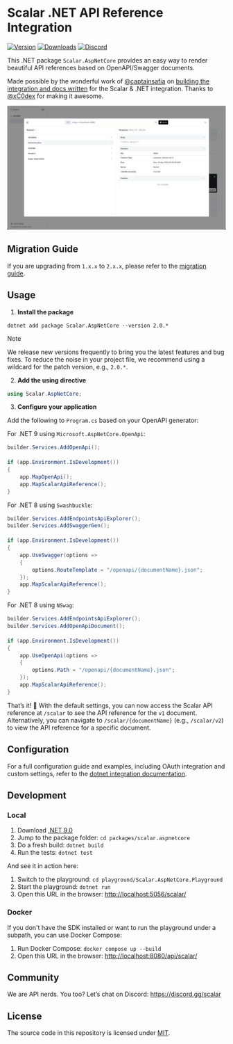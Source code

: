 # Scalar .NET API Reference Integration

[![Version](https://img.shields.io/nuget/v/Scalar.AspNetCore)](https://www.nuget.org/packages/Scalar.AspNetCore)
[![Downloads](https://img.shields.io/nuget/dt/Scalar.AspNetCore)](https://www.nuget.org/packages/Scalar.AspNetCore)
[![Discord](https://img.shields.io/discord/1135330207960678410?style=flat&color=5865F2)](https://discord.gg/scalar)

This .NET package `Scalar.AspNetCore` provides an easy way to render beautiful API references based on OpenAPI/Swagger documents.

Made possible by the wonderful work of [@captainsafia](https://github.com/captainsafia) on [building the integration and docs written](https://learn.microsoft.com/en-us/aspnet/core/fundamentals/openapi/using-openapi-documents?view=aspnetcore-9.0#use-scalar-for-interactive-api-documentation) for the Scalar & .NET integration. Thanks to [@xC0dex](https://github.com/xC0dex) for making it awesome.

![dotnet](https://raw.githubusercontent.com/scalar/scalar/refs/heads/main/packages/scalar.aspnetcore/dotnet.jpg)

## Migration Guide

If you are upgrading from `1.x.x` to `2.x.x`, please refer to the [migration guide](https://github.com/scalar/scalar/issues/4362).

## Usage

1. **Install the package**

```shell
dotnet add package Scalar.AspNetCore --version 2.0.*
```

> [!NOTE]
> We release new versions frequently to bring you the latest features and bug fixes. To reduce the noise in your project file, we recommend using a wildcard for the patch version, e.g., `2.0.*`.

2. **Add the using directive**

```csharp
using Scalar.AspNetCore;
```

3. **Configure your application**

Add the following to `Program.cs` based on your OpenAPI generator:

For .NET 9 using `Microsoft.AspNetCore.OpenApi`:

```csharp
builder.Services.AddOpenApi();

if (app.Environment.IsDevelopment())
{
    app.MapOpenApi();
    app.MapScalarApiReference();
}
```

For .NET 8 using `Swashbuckle`:

```csharp
builder.Services.AddEndpointsApiExplorer();
builder.Services.AddSwaggerGen();

if (app.Environment.IsDevelopment())
{
    app.UseSwagger(options =>
    {
        options.RouteTemplate = "/openapi/{documentName}.json";
    });
    app.MapScalarApiReference();
}
```

For .NET 8 using `NSwag`:

```csharp
builder.Services.AddEndpointsApiExplorer();
builder.Services.AddOpenApiDocument();

if (app.Environment.IsDevelopment())
{
    app.UseOpenApi(options =>
    {
        options.Path = "/openapi/{documentName}.json";
    });
    app.MapScalarApiReference();
}
```

That’s it! 🎉 With the default settings, you can now access the Scalar API reference at `/scalar` to see the API reference for the `v1` document. Alternatively, you can navigate to `/scalar/{documentName}` (e.g., `/scalar/v2`) to view the API reference for a specific document.

## Configuration

For a full configuration guide and examples, including OAuth integration and custom settings, refer to the [dotnet integration documentation](https://github.com/scalar/scalar/blob/main/documentation/integrations/dotnet.md).

## Development

### Local

1. Download [.NET 9.0](https://dotnet.microsoft.com/en-us/download/dotnet/9.0)
2. Jump to the package folder: `cd packages/scalar.aspnetcore`
3. Do a fresh build: `dotnet build`
4. Run the tests: `dotnet test`

And see it in action here:

1. Switch to the playground: `cd playground/Scalar.AspNetCore.Playground`
2. Start the playground: `dotnet run`
3. Open this URL in the browser: <http://localhost:5056/scalar/>

### Docker

If you don't have the SDK installed or want to run the playground under a subpath, you can use Docker Compose:

1. Run Docker Compose: `docker compose up --build`
2. Open this URL in the browser: <http://localhost:8080/api/scalar/>

## Community

We are API nerds. You too? Let’s chat on Discord: <https://discord.gg/scalar>

## License

The source code in this repository is licensed under [MIT](https://github.com/scalar/scalar/blob/main/LICENSE).
